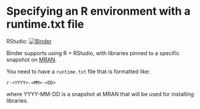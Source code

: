 # Specifying an R environment with a runtime.txt file

RStudio: [![Binder](http://mybinder.org/badge.svg)](http://beta.mybinder.org/v2/gh/brooksambrose/r/dtbug?urlpath=rstudio)

Binder supports using R + RStudio, with libraries pinned to a specific
snapshot on [MRAN](https://mran.microsoft.com/documents/rro/reproducibility).

You need to have a `runtime.txt` file that is formatted like:

```
r-<YYYY>-<MM>-<DD>
```

where YYYY-MM-DD is a snapshot at MRAN that will be used for installing
libraries.

